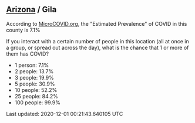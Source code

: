 
## [Arizona](/united-states/arizona) / Gila

According to [MicroCOVID.org](http://microcovid.org),
the "Estimated Prevalence" of COVID in this county is 7.1%

If you interact with a certain number of people in this location
(all at once in a group, or spread out across the day), what is the chance that
1 or more of them has COVID?

- 1 person: 7.1%
- 2 people: 13.7%
- 3 people: 19.9%
- 5 people: 30.9%
- 10 people: 52.2%
- 25 people: 84.2%
- 100 people: 99.9%

Last updated: 2020-12-01 00:21:43.640105 UTC
